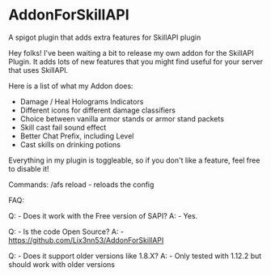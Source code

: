 # AddonForSkillAPI
A spigot plugin that adds extra features for SkillAPI plugin

Hey folks! I've been waiting a bit to release my own addon for the SkillAPI Plugin.
It adds lots of new features that you might find useful for your server that uses
SkillAPI.

Here is a list of what my Addon does:

- Damage / Heal Holograms Indicators
- Different icons for different damage classifiers
- Choice between vanilla armor stands or armor stand packets
- Skill cast fail sound effect
- Better Chat Prefix, including Level
- Cast skills on drinking potions

Everything in my plugin is toggleable, so if you don't like a feature, feel free to disable it!

Commands:
/afs reload - reloads the config

FAQ:

Q: - Does it work with the Free version of SAPI?
A: - Yes.

Q: - Is the code Open Source?
A: - https://github.com/Lix3nn53/AddonForSkillAPI

Q: - Does it support older versions like 1.8.X?
A: - Only tested with 1.12.2 but should work with older versions
